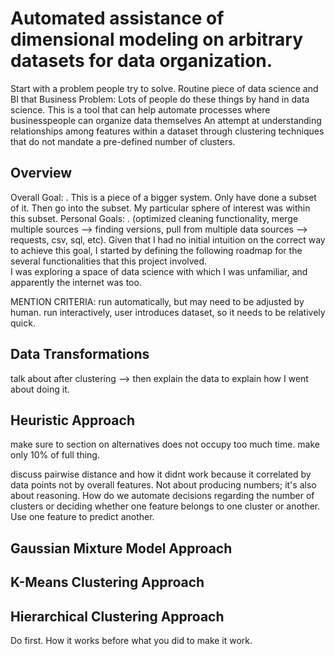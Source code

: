 # Automated assistance of dimensional modeling on arbitrary datasets for data organization. #
Start with a problem people try to solve. Routine piece of data science and BI that 
Business Problem: Lots of people do these things by hand in data science. This is a tool that can help automate processes where businesspeople can organize data themselves
An attempt at understanding relationships among features within a dataset through clustering techniques that do not mandate a pre-defined number of clusters.
## Overview ##
Overall Goal: <insert goal>. This is a piece of a bigger system. Only have done a subset of it. Then go into the subset. My particular sphere of interest was within this subset.
Personal Goals: <insert goal>. (optimized cleaning functionality, merge multiple sources --> finding versions, pull from multiple data sources --> requests, csv, sql, etc).
Given that I had no initial intuition on the correct way to achieve this goal, I started by defining the following roadmap for the several functionalities that this project involved.  
I was exploring a space of data science with which I was unfamiliar, and apparently the internet was too.

MENTION CRITERIA: run automatically, but may need to be adjusted by human. run interactively, user introduces dataset, so it needs to be relatively quick.
    
## Data Transformations ##
talk about after clustering --> then explain the data to explain how I went about doing it.
    
## Heuristic Approach ##
make sure to section on alternatives does not occupy too much time. make only 10% of full thing.

discuss pairwise distance and how it didnt work because it correlated by data points not by overall features.
Not about producing numbers; it's also about reasoning. How do we automate decisions regarding the number of clusters or deciding whether one feature belongs to one cluster or another. Use one feature to predict another.

## Gaussian Mixture Model Approach ##

## K-Means Clustering Approach ##

## Hierarchical Clustering Approach ##
Do first. How it works before what you did to make it work.
